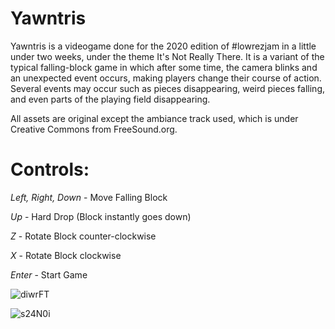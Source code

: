 # Yawntris

Yawntris is a videogame done for the 2020 edition of #lowrezjam in a little under two weeks, under the theme It's Not Really There. It is a variant of the typical falling-block game in which after some time, the camera blinks and an unexpected event occurs, making players change their course of action. Several events may occur such as pieces disappearing, weird pieces falling, and even parts of the playing field disappearing.

All assets are original except the ambiance track used, which is under Creative Commons from FreeSound.org.

# Controls:

_Left, Right, Down_ - Move Falling Block

_Up_ - Hard Drop (Block instantly goes down)

_Z_ - Rotate Block counter-clockwise

_X_ - Rotate Block clockwise

_Enter_ - Start Game


![diwrFT](https://user-images.githubusercontent.com/63672636/110176595-777ee400-7dfb-11eb-89b3-f365fdf0f8e3.png)

![s24N0i](https://user-images.githubusercontent.com/63672636/110176596-78b01100-7dfb-11eb-80b9-db67d1f21d48.png)
